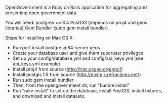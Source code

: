 OpenGovernment is a Ruby on Rails application for aggregating and presenting open government data.

You will need:
postgres >= 8.4
PostGIS (depends on proj4 and geos libraries)
Gem Bundler (sudo gem install bundler)

Steps for installing on Mac OS X:
* Run port install postgresql84-server geos
* Create your database user and give them superuser privileges
* Set up your config/database.yml and config/api_keys.yml (see api_keys.yml.example)
* Install proj4 from source (http://trac.osgeo.org/proj/)
* Install postgis 1.5 from source (http://postgis.refractions.net/)
* Run sudo gem install bundler
* Then, from the opengovernment dir, run "bundle install"
* Run "rake install" to set up the database, install PostGIS, install fixtures, and download and install datasets.
